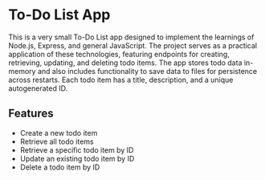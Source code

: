 # To-Do List App

This is a very small To-Do List app designed to implement the learnings of Node.js, Express, and general JavaScript. The project serves as a practical application of these technologies, featuring endpoints for creating, retrieving, updating, and deleting todo items. The app stores todo data in-memory and also includes functionality to save data to files for persistence across restarts. Each todo item has a title, description, and a unique autogenerated ID.

## Features

- Create a new todo item
- Retrieve all todo items
- Retrieve a specific todo item by ID
- Update an existing todo item by ID
- Delete a todo item by ID

